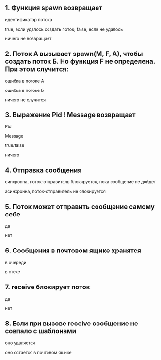## 1. Функция spawn возвращает

идентификатор потока

true, если удалось создать поток; false, если не удалось

ничего не возвращает


## 2. Поток А вызывает spawn(M, F, A), чтобы создать поток Б. Но функция F не определена. При этом случится:

ошибка в потоке А

ошибка в потоке Б

ничего не случится


## 3. Выражение Pid ! Message возвращает

Pid

Message

true/false

ничего


## 4. Отправка сообщения

синхронна, поток-отправитель блокируется, пока сообщение не дойдет

асинхронна, поток-отправитель не блокируется


## 5. Поток может отправить сообщение самому себе

да

нет


## 6. Сообщения в почтовом ящике хранятся

в очереди

в стеке


## 7. receive блокирует поток

да

нет


## 8. Если при вызове receive сообщение не совпало с шаблонами

оно удаляется

оно остается в почтовом ящике
